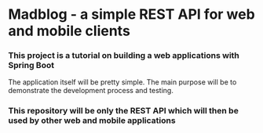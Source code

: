# Madblog - a simple REST API for web and mobile clients  

### This project is a tutorial on building a web applications with Spring Boot

The application itself will be pretty simple. The main purpose will be to demonstrate the development process and testing.

### This repository will be only the REST API which will then be used by other web and mobile applications
